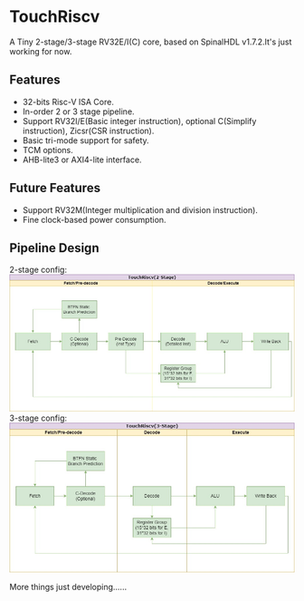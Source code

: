 # TouchRiscv
A Tiny 2-stage/3-stage RV32E/I(C) core, based on SpinalHDL v1.7.2.It's just working for now.

## Features
* 32-bits Risc-V ISA Core.
* In-order 2 or 3 stage pipeline.
* Support RV32I/E(Basic integer instruction), optional C(Simplify instruction), Zicsr(CSR instruction).
* Basic tri-mode support for safety.
* TCM options.
* AHB-lite3 or AXI4-lite interface.

## Future Features
* Support RV32M(Integer multiplication and division instruction).
* Fine clock-based power consumption.

## Pipeline Design
2-stage config:
![pip-Stage-2](doc/pic/Touch-2stage.jpg)
3-stage config:
![pip-Stage-3](doc/pic/Touch-3stage.jpg)

More things just developing......